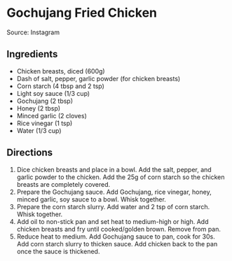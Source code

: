 # Gochujang Fried Chicken

Source: Instagram

## Ingredients

- Chicken breasts, diced (600g)
- Dash of salt, pepper, garlic powder (for chicken breasts)
- Corn starch (4 tbsp and 2 tsp)
- Light soy sauce (1/3 cup)
- Gochujang (2 tbsp)
- Honey (2 tbsp)
- Minced garlic (2 cloves)
- Rice vinegar (1 tsp)
- Water (1/3 cup)

## Directions

1. Dice chicken breasts and place in a bowl. Add the salt, pepper, and garlic powder to the chicken. Add the 25g of corn starch so the chicken breasts are completely covered.
2. Prepare the Gochujang sauce. Add Gochujang, rice vinegar, honey, minced garlic, soy sauce to a bowl. Whisk together.
3. Prepare the corn starch slurry. Add water and 2 tsp of corn starch. Whisk together.
4. Add oil to non-stick pan and set heat to medium-high or high. Add chicken breasts and fry until cooked/golden brown. Remove from pan.
5. Reduce heat to medium. Add Gochujang sauce to pan, cook for 30s. Add corn starch slurry to thicken sauce. Add chicken back to the pan once the sauce is thickened.
